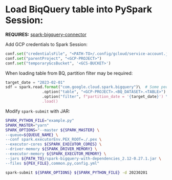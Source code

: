 # Load BiqQuery table into PySpark Session:

**REQUIRES:** [spark-bigquery-connector](https://github.com/GoogleCloudDataproc/spark-bigquery-connector)

Add GCP credentials to Spark Session:

```python
conf.set("credentialsFile", "<PATH-TO>/.config/gcloud/service-account.json")
conf.set("parentProject", "<GCP-PROJECT>")
conf.set("temporaryGcsBucket", '<GCS-BUCKET>')
```

When loading table from BQ, partition filter may be required:

```python
target_date = "2023-02-01"
sdf = spark.read.format("com.google.cloud.spark.bigquery")\  # Some people have found `bigquery` to be sufficient for this parameter.
                .option("table", "<GCP-PROJECT>.<BQ_DATASET>.<TABLE>") \
                .option("filter", f"partition_date = '{target_date}') \
                .load()
```

Modify `spark-submit` with JAR:

```bash
SPARK_PYTHON_FILE="example.py"
SPARK_MASTER="yarn"
SPARK_OPTIONS="--master ${SPARK_MASTER} \
--queue=${QUEUE_NAME} \
--conf spark.executorEnv.PEX_ROOT=./.pex \
--executor-cores ${SPARK_EXECUTOR_CORES} \
--driver-memory ${SPARK_DRIVER_MEMORY} \
--executor-memory ${SPARK_EXECUTOR_MEMORY} \
--jars ${PATH_TO}/spark-bigquery-with-dependencies_2.12-0.27.1.jar \
--files ${PEX_FILE},common.py,config.yml"

spark-submit ${SPARK_OPTIONS} ${SPARK_PYTHON_FILE} -d 20230201
```
